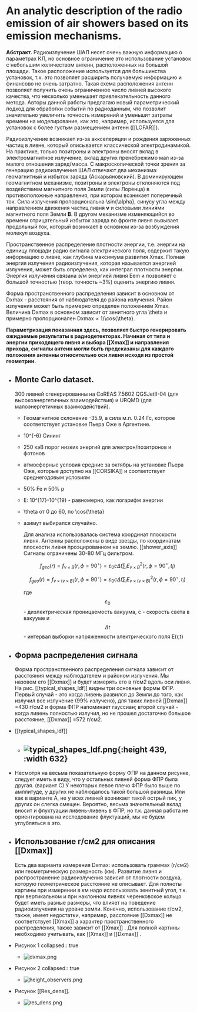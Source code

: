 # An analytic description of the radio emission of air showers based on its emission mechanisms. 

**Абстракт.** Радиоизлучение ШАЛ несет очень важную информацию о параметрах КЛ, но основное ограничение это использование установок с небольшим количеством антенн, расположенных на большой площади. Такое расположение используется для большинства установок, т.к. это позволяет расширить получаемую информацию и финансово не очень затратно. Такая схема расположения антенн позволяет получить очень ограниченное число ливней высокого качества, что несколько уменьшает привлекательность данного метода. Авторы данной работы предлагаю новый параметрический подход для обработки событий по радиоданным, что позволит значительно увеличить точность измерений и уменьшит затраты времени на моделирование, как это, например, используется для установок с более густым размещением антенн ([[LOFAR]]). 

Радиоизлучение возникает из-за аккселеряции и рождения заряженных частиц в ливне, который описывается классической электродинамикой. На практике, только позитроны и электроны вносят вклад в электромагнитное излучение, вклад других пренебрежимо мал из-за малого отношения заряд/масса. С макроскопической точки зрения за генерацию радиоизлучения ШАЛ отвечают два механизма: геомагнитный и избыток заряда (Аскарьяновский). В доминирующем геомагнитном механизме, позитроны и электроны отклоняются под воздействием магнитного поля Земли (силы Лоренца) в противоположные направления, при котором возникает поперечный ток. Сила излучения пропорциональна \sin{\alpha}, синусу угла между направлением движения частиц ливня **v** и силовыми линиями магнитного поля Земли **B**. В другом механизме изменяющийся во времени отрицательный избыток заряда во фронте ливня вызывает продольный ток, который возникает в основном из-за возбуждения молекул воздуха. 

Пространственное распределение плотности энергии, т.е. энергии на единицу площади радио сигнала электрического поля, содержит такую информацию о ливне, как глубина максимума развития Xmax. Полная энергия излучения радиоизлучения, которая называется энергией излучения, может быть определена, как интеграл плотности энергии. Энергия излучения связана э/м энергией ливня Eem и позволяет с большой точностью (теор. точность ~3%) оценить энергию ливня. 

Форма пространственного распределения зависит в основном от Dxmax - расстояния от наблюдателя до района излучения. Район излучения может быть примерно определен положением Xmax. Величина Dxmax в основном зависит от зенитного угла \theta и примерно пропорционален Dxmax $\propto$ 1/\cos{\theta}. 

**Параметризация показанная здесь, позволяет быстро генерировать ожидаемые результаты в радиодетекторах. Начиная от типа и энергии приходящего ливня и выбора [[Xmax]] и направления прихода, сигналы антенн могли быть предсказаны для каждого положения антенны относительно оси ливня исходя из простой геометрии.**
- ## Monte Carlo dataset.
  
  300 ливней сгенерированны на CoREAS 7.5602 QGSJetII-04 (для высокоэнергетичных взаимодействия) и URQMD (для малоэнергетичных взаимодействий).
	- Геомагнитное склонение -35.9, а сила м.п. 0.24 Гс, которое соответствует установке Пьера Оже в Аргентине.
	- 10^{-6} Сининг
	- 250 кэВ порог низких энергий для электрон/позитронов и фотонов
	- атмосферные условия средние за октябрь на установке Пьера Оже, которые доступно на [[CORSIKA]] и соответствует среднегодовым условиям
	- 50% Fe и 50% p
	- E: 10^{17}-10^{19} - равномерно, как логарифм энергии
	- \theta от 0 до 60, по \cos{\theta}
	- азимут выбирался случайно. 
	  
	  Для анализа использовалась система координат плоскости ливня. 
	  Антенны расположены в виде звезды, по координатам плоскости ливня проэцированном на землю. [[shower_axis]] 
	  Сигналы ограничены 30-80 МГц фильтром. 
	  
	  $$f_{geo}(r)=f_{v\times B}(r,\phi=90^{\circ})=\varepsilon_{0}c\Delta t\sum_{i}E^{2}_{v\times B}(r,\phi=90^{\circ},t_{i})$$
	  
	  $$f_{geo}(r)=f_{v\times(v\times B)}(r,\phi=90^{\circ})=\varepsilon_{0}c\Delta t\sum_{i}E^{2}_{v\times(v\times B)}(r,\phi=90^{\circ},t_{i})$$
	  
	  где $$\varepsilon_{0}$$ - диэлектрическая проницаемость вакуума, c - скорость света в вакууме и $$\Delta t$$ - интервал выборки напряженности электрического поля E(r,t)
- ## Форма распределения сигнала
  
  Форма пространственного распределения сигнала зависит от расстояния между наблюдателем и районом излучения. Мы назовем его [[Dxmax]] и будет измерять его в г/см2 вдоль оси ливня. На рис. [[typical_shapes_ldf]] видны три основные формы ФПР. Первый случай - это когда ливень развился до Земли до того, как излучил все излучение (99% излучено), для таких ливней [[Dxmax]] =430 г/см2 и форма ФПР напоминает гауссиан; второй случай - когда ливень полностью излучил, но не прошел достаточно большое расстояние, [[Dxmax]] =572 г/см2.
- [[typical_shapes_ldf]]
	- ![typical_shapes_ldf.png](../assets/typical_shapes_ldf_1712192613688_0.png){:height 439, :width 632}
		-
- Несмотря на весьма показательную форму ФПР на данном рисунке, следует иметь в виду, что у остальных ливней форма ФПР была другая. (вариант С)
  У некоторых левое плечо ФПР было выше по амплитуде, у других не наблюдалось такой большой разницы. Или как в варианте А, не у всех
  ливней возникает такой острый пик, у других он слегка смещен. 
  Вероятно, весьма значительный вклад вносит и флуктуации ливень-ливень в ФПР, но т.к. данная работа не ориентирована на исследование
  флуктуаций, мы не будем углубляться в это.
- ## Использование г/см2 для описания [[Dxmax]] 
  Есть два варианта измерения Dxmax: использовать граммах (г/см2) или геометрическую размерность (км). Развитие ливня и распространение радиоизлучения зависит от плотности воздуха, которую геометрическое расстояние не описывает. Для полноты картины при измерении в км надо использовать зенитный угол, т.к. при вертикальном и при наклонном ливнях черенковское кольцо будет иметь разные размеры, что влияет на поведение
  радиоизлучения на уровне земли. Конечно, использование г/см2, также, имеет недостатки, например, расстояние [[Dxmax]] не соответствует [[Xmax]] 
  а характер пространственного распределения, также зависит от [[Xmax]] . Для полной картины необходимо учитывать, как [[Xmax]] и [[Dxmax]] .
- Рисунок 1
  collapsed:: true
	- ![dxmax.png](assets/dxmax_1712193989591_0.png)
- Рисунок 2
  collapsed:: true
	- ![height_observers.png](assets/height_observers_1712194032808_0.png)
- Рисунок [[Res_dens]].
	- ![res_dens.png](assets/res_dens_1712194137954_0.png)
